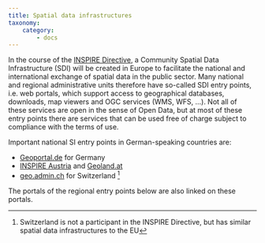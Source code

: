 ```yaml
---
title: Spatial data infrastructures
taxonomy:
    category:
        - docs
---
```

In the course of the [INSPIRE Directive](https://inspire.ec.europa.eu/), a Community Spatial Data Infrastructure (SDI) will be created in Europe to facilitate the national and international exchange of spatial data in the public sector. Many national and regional administrative units therefore have so-called SDI entry points, i.e. web portals, which support access to geographical databases, downloads, map viewers and OGC services (WMS, WFS, ...). Not all of these services are open in the sense of Open Data, but at most of these entry points there are services that can be used free of charge subject to compliance with the terms of use.

Important national SI entry points in German-speaking countries are:

- [Geoportal.de](https://www.geoportal.de) for Germany
- [INSPIRE Austria](http://www.inspire.gv.at/) and [Geoland.at](http://geoland.at/)
- [geo.admin.ch](https://www.geo.admin.ch/) for Switzerland [^1]

The portals of the regional entry points below are also linked on these portals.

[^1]: Switzerland is not a participant in the INSPIRE Directive, but has similar spatial data infrastructures to the EU
